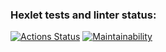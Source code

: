 ### Hexlet tests and linter status:
[![Actions Status](https://github.com/katyushkka/frontend-project-44/actions/workflows/hexlet-check.yml/badge.svg)](https://github.com/katyushkka/frontend-project-44/actions)
[![Maintainability](https://api.codeclimate.com/v1/badges/864dc2b6ea1c5d85c15f/maintainability)](https://codeclimate.com/github/katyushkka/frontend-project-44/maintainability)